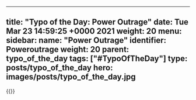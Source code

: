
---
title: "Typo of the Day: Power Outrage"
date: Tue Mar 23 14:59:25 +0000 2021
weight: 20
menu:
  sidebar:
    name: "Power Outrage"
    identifier: Poweroutrage
    weight: 20
    parent: typo_of_the_day
tags: ["#TypoOfTheDay"]
type: posts/typo_of_the_day
hero: images/posts/typo_of_the_day.jpg
---


{{<tweet user="mariatta" id="1374375233642065921">}}

